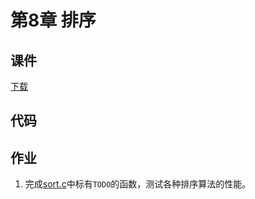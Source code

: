 # 第8章 排序

## 课件

[下载](https://github.com/hanjianwei/datastructure/raw/master/chap8/chap8.ppt)

## 代码

## 作业

1. 完成[sort.c](./sort/sort.c)中标有`TODO`的函数，测试各种排序算法的性能。
